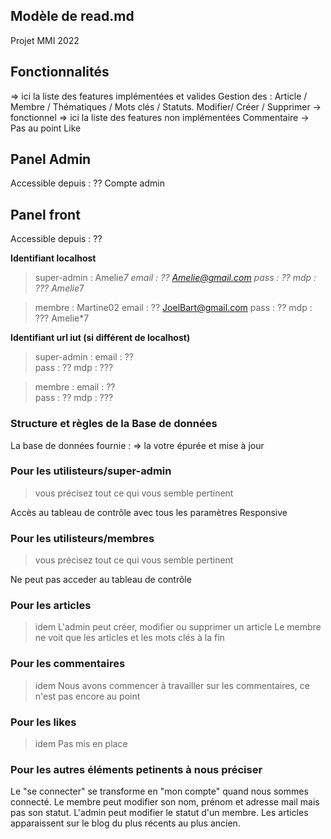 Modèle de read.md
-----------------

Projet MMI 2022

## Fonctionnalités

=> ici la liste des features implémentées et valides
Gestion des : Article / Membre / Thématiques / Mots clés / Statuts.  Modifier/ Créer / Supprimer -> fonctionnel
=> ici la liste des features non implémentées
Commentaire -> Pas au point
Like

## Panel Admin

Accessible depuis : ??
Compte admin
## Panel front

Accessible depuis : ??

**Identifiant localhost**

> super-admin : Amelie*7
> email : ??  Amelie@gmail.com
> pass : ??
> mdp : ???  Amelie*7

> membre : Martine02
> email : ??  JoelBart@gmail.com
> pass : ??
> mdp : ???  Amelie*7

**Identifiant url iut (si différent de localhost)**

> super-admin :
> email : ??  
> pass : ??
> mdp : ???  

> membre :
> email : ??  
> pass : ??
> mdp : ???  

### Structure et règles de la Base de données

La base de données fournie :
=> la votre épurée et mise à jour

### Pour les utilisteurs/super-admin

> vous précisez tout ce qui vous semble pertinent

Accès au tableau de contrôle avec tous les paramètres 
Responsive

### Pour les utilisteurs/membres

> vous précisez tout ce qui vous semble pertinent

Ne peut pas acceder au tableau de contrôle

### Pour les articles

> idem
L'admin peut créer, modifier ou supprimer un article
Le membre ne voit que les articles et les mots clés à la fin 

### Pour les commentaires

> idem
Nous avons commencer à travailler sur les commentaires, ce n'est pas encore au point

### Pour les likes

> idem
Pas mis en place

### Pour les autres éléments petinents à nous préciser
Le "se connecter" se transforme  en "mon compte" quand nous sommes connecté.
Le membre peut modifier son nom, prénom et adresse mail mais pas son statut.
L'admin peut modifier le statut d'un membre.
Les articles apparaissent sur le blog du plus récents au plus ancien.







